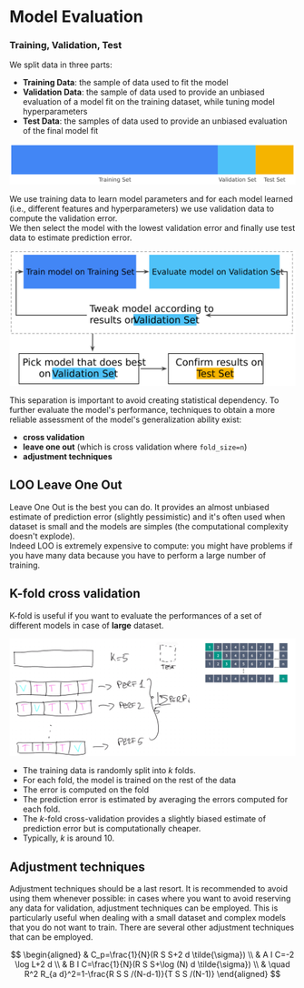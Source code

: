# Model Evaluation 

### Training, Validation, Test

We split data in three parts: 

- **Training Data**: the sample of data used to fit the model
- **Validation Data**: the sample of data used to provide an unbiased evaluation of a model fit on the training dataset, while tuning model hyperparameters
- **Test Data**: the samples of data used to provide an unbiased evaluation of the final model fit

![](images/PartitionThreeSets.jpg)

We use training data to learn model parameters and for each model learned (i.e., different features and hyperparameters) we use validation data to compute the validation error.  
We then select the model with the lowest validation error and finally use test data to estimate prediction error. 

![](images/WorkflowWithValidationSet.jpg)

This separation is important to avoid creating statistical dependency. To further evaluate the model's performance, techniques to obtain a more reliable assessment of the model's generalization ability exist: 

- **cross validation** 
- **leave one out** (which is cross validation where `fold_size=n`)
- **adjustment techniques**

## LOO Leave One Out

Leave One Out is the best you can do. It provides an almost unbiased estimate of prediction error (slightly pessimistic) and it's often used when dataset is small and the models are simples (the computational complexity doesn't explode).  
Indeed LOO is extremely expensive to compute: you might have problems if you have many data because you have to perform a large number of training.  

## K-fold cross validation

K-fold is useful if you want to evaluate the performances of a set of different models in case of **large** dataset.

![](images/51f5868da11dd6567d566def2e64676b.png)


- The training data is randomly split into $k$ folds.
- For each fold, the model is trained on the rest of the data
- The error is computed on the fold
- The prediction error is estimated by averaging the errors computed for each fold.
- The $k$-fold cross-validation provides a slightly biased estimate of prediction error but is computationally cheaper.
- Typically, $k$ is around 10.

## Adjustment techniques 

Adjustment techniques should be a last resort. It is recommended to avoid using them whenever possible: in cases where you want to avoid reserving any data for validation, adjustment techniques can be employed. This is particularly useful when dealing with a small dataset and complex models that you do not want to train. 
There are several other adjustment techniques that can be employed.

$$
\begin{aligned}
& C_p=\frac{1}{N}(R S S+2 d \tilde{\sigma}) \\
& A I C=-2 \log L+2 d \\
& B I C=\frac{1}{N}(R S S+\log (N) d \tilde{\sigma}) \\
& \quad R^2 R_{a d}^2=1-\frac{R S S /(N-d-1)}{T S S /(N-1)}
\end{aligned}
$$

